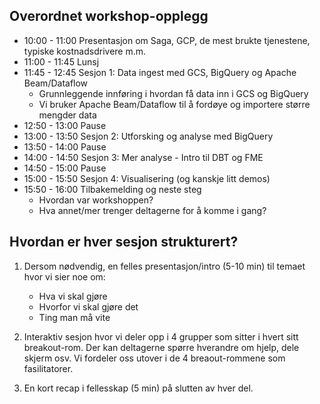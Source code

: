 
## Overordnet workshop-opplegg

- 10:00 - 11:00 Presentasjon om Saga, GCP, de mest brukte tjenestene, typiske kostnadsdrivere m.m.
- 11:00 - 11:45 Lunsj
- 11:45 - 12:45 Sesjon 1: Data ingest med GCS, BigQuery og Apache Beam/Dataflow
    - Grunnleggende innføring i hvordan få data inn i GCS og BigQuery
    - Vi bruker Apache Beam/Dataflow til å fordøye og importere større mengder data
- 12:50 - 13:00 Pause
- 13:00 - 13:50 Sesjon 2: Utforsking og analyse med BigQuery
- 13:50 - 14:00 Pause
- 14:00 - 14:50 Sesjon 3: Mer analyse - Intro til DBT og FME
- 14:50 - 15:00 Pause
- 15:00 - 15:50 Sesjon 4: Visualisering (og kanskje litt demos)
- 15:50 - 16:00 Tilbakemelding og neste steg
  - Hvordan var workshoppen?
  - Hva annet/mer trenger deltagerne for å komme i gang?

## Hvordan er hver sesjon strukturert?

1. Dersom nødvendig, en felles presentasjon/intro (5-10 min) til temaet hvor vi sier noe om:
    - Hva vi skal gjøre
    - Hvorfor vi skal gjøre det
    - Ting man må vite

2. Interaktiv sesjon hvor vi deler opp i 4 grupper som sitter i hvert sitt breakout-rom. Der kan deltagerne spørre hverandre om hjelp, dele skjerm osv. Vi fordeler oss utover i de 4 breaout-rommene som fasilitatorer.
3. En kort recap i fellesskap (5 min) på slutten av hver del.


